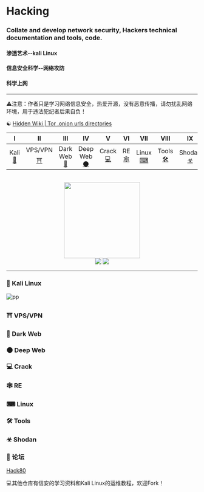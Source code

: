 # Hacking
### Collate and develop network security, Hackers technical documentation and tools, code.
#### 渗透艺术--kali Linux
#### 信息安全科学--网络攻防
#### 科学上网
----------
⚠注意：作者只是学习网络信息安全，热爱开源，没有恶意传播，请勿扰乱网络环境，用于违法犯纪者后果自负！

&#9775;
[Hidden Wiki | Tor .onion urls directories](http://www.thehiddenwiki.org/)



| Ⅰ | Ⅱ | Ⅲ | Ⅳ | Ⅴ | Ⅵ | Ⅶ | Ⅷ | Ⅸ | Ⅹ |
| :--------: | :---------: | :---------: | :---------: | :---------: | :---------:| :---------: | :-------: | :-------:| :------:|
| Kali [💖](#-kali-linux) | VPS/VPN [⛩](#-vpsvpn)|Dark Web[🌚](#-dark-web) | Deep Web[🌑](#-Deep-Web) |Crack [💻](#Crack)| RE [🕸](#逆向工程)| Linux [⌨](#bulb-系统设计)| Tools [🛠](#hammer-工具)| Shodan [☣](#speak_no_evil-编码实践)| Forum [👣](#memo-Forum) |

<br>
<div align="center">
    <img src="![pp](https://i.imgur.com/bZw1kV4.gif)" width="200px">
    <br>
    <a href="Asciinema.md"> <img src="https://img.shields.io/badge/>-group-4ab8a1.svg"></a>
    <a href="https://legacy.gitbook.com/@wizardforcel"> <img src="https://img.shields.io/badge/_-gitbook-4ab8a1.svg"></a> 
</div>

----------

### 💖 Kali Linux


![pp](https://i.imgur.com/bZw1kV4.gif)


### ⛩ VPS/VPN

### 🌚 Dark Web

### 🌑 Deep Web

### 💻 Crack

### 🕸 RE

### ⌨ Linux

### 🛠 Tools 

### ☣ Shodan

### 👣 论坛

[Hack80](http://www.hack80.com/)



:computer:其他仓库有信安的学习资料和Kali Linux的运维教程，欢迎Fork！
